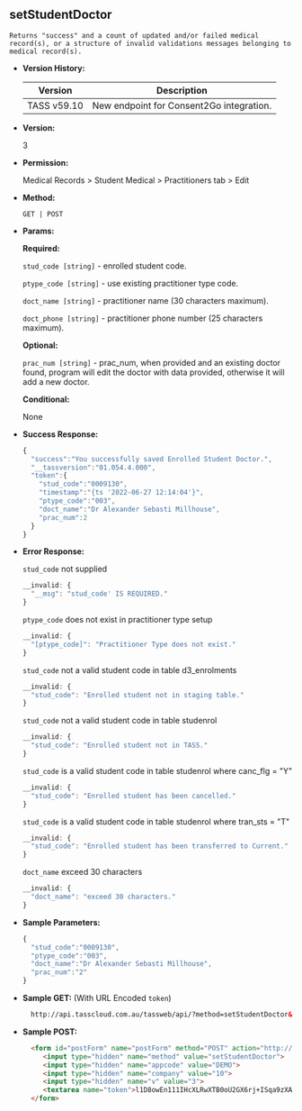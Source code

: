 **setStudentDoctor**
----
	Returns "success" and a count of updated and/or failed medical record(s), or a structure of invalid validations messages belonging to medical record(s).
  
* **Version History:**

    Version | Description
    --- | --- |
    TASS v59.10 | New endpoint for Consent2Go integration.

* **Version:**

  3

* **Permission:**

  Medical Records > Student Medical > Practitioners tab > Edit

* **Method:**

  `GET | POST`
  
*  **Params:**

   **Required:**
 
   `stud_code [string]` - enrolled student code.
 
   `ptype_code [string]` - use existing practitioner type code.
 
   `doct_name [string]` - practitioner name (30 characters maximum).
   
   `doct_phone [string]` - practitioner phone number (25 characters maximum).

   **Optional:**
 
   `prac_num [string]` - prac_num, when provided and an existing doctor found, program will edit the doctor with data provided, otherwise it will add a new doctor.

   **Conditional:**

   None

* **Success Response:**

    ```javascript
    {
      "success":"You successfully saved Enrolled Student Doctor.",
      "__tassversion":"01.054.4.000",
      "token":{
        "stud_code":"0009130",
        "timestamp":"{ts '2022-06-27 12:14:04'}",
        "ptype_code":"003",
        "doct_name":"Dr Alexander Sebasti Millhouse",
        "prac_num":2
      }
    }
    ```

* **Error Response:**

  `stud_code` not supplied
  ```javascript
  __invalid: {
    "__msg": "stud_code' IS REQUIRED."
  }
  ```

  `ptype_code` does not exist in practitioner type setup
  ```javascript
  __invalid: {
    "[ptype_code]": "Practitioner Type does not exist."
  }
  ```

  `stud_code` not a valid student code in table d3_enrolments
  ```javascript
  __invalid: {
    "stud_code": "Enrolled student not in staging table."
  }
  ```

  `stud_code` not a valid student code in table studenrol
  ```javascript
  __invalid: {
    "stud_code": "Enrolled student not in TASS."
  }
  ```

  `stud_code` is a valid student code in table studenrol where canc_flg = "Y"
  ```javascript
  __invalid: {
    "stud_code": "Enrolled student has been cancelled."
  }
  ```

  `stud_code` is a valid student code in table studenrol where tran_sts = "T"
  ```javascript
  __invalid: {
    "stud_code": "Enrolled student has been transferred to Current."
  }
  ```

  `doct_name` exceed 30 characters
  ```javascript
  __invalid: {
    "doct_name": "exceed 30 characters."
  } 
  ```
    
* **Sample Parameters:**

  ```javascript
  {
    "stud_code":"0009130",
    "ptype_code":"003",
    "doct_name":"Dr Alexander Sebasti Millhouse",
    "prac_num":"2"
  }
  ```

* **Sample GET:** (With URL Encoded `token`)

  ```HTML
    http://api.tasscloud.com.au/tassweb/api/?method=setStudentDoctor&appcode=DEMO&company=10&v=3&token=l1D8owEn111IHcXLRwXTB0oU2GX6rj%2BISqa9zXA8We3J3mwgjW5pdUvFK3%2FIZ4mJ4bMyfKTmEoup%2B3tTE9GeLQ%3D%3D
  ```
  
* **Sample POST:**

  ```HTML
    <form id="postForm" name="postForm" method="POST" action="http://api.tasscloud.com.au/tassweb/api/">
       <input type="hidden" name="method" value="setStudentDoctor">
       <input type="hidden" name="appcode" value="DEMO">
       <input type="hidden" name="company" value="10">
       <input type="hidden" name="v" value="3">
       <textarea name="token">l1D8owEn111IHcXLRwXTB0oU2GX6rj+ISqa9zXA8We3J3mwgjW5pdUvFK3/IZ4mJ4bMyfKTmEoup+3tTE9GeLQ==</textarea>
    </form>
  ```

